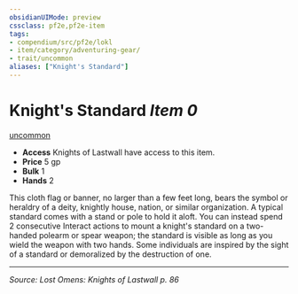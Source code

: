 ```yaml
---
obsidianUIMode: preview
cssclass: pf2e,pf2e-item
tags:
- compendium/src/pf2e/lokl
- item/category/adventuring-gear/
- trait/uncommon
aliases: ["Knight's Standard"]
---
```

# Knight's Standard *Item 0*  
[uncommon](uncommon.md "Uncommon Rarity Trait")  

- **Access** Knights of Lastwall have access to this item.
- **Price** 5 gp
- **Bulk** 1
- **Hands** 2

This cloth flag or banner, no larger than a few feet long, bears the symbol or heraldry of a deity, knightly house, nation, or similar organization. A typical standard comes with a stand or pole to hold it aloft. You can instead spend 2 consecutive Interact actions to mount a knight's standard on a two-handed polearm or spear weapon; the standard is visible as long as you wield the weapon with two hands. Some individuals are inspired by the sight of a standard or demoralized by the destruction of one.


---
*Source: Lost Omens: Knights of Lastwall p. 86*